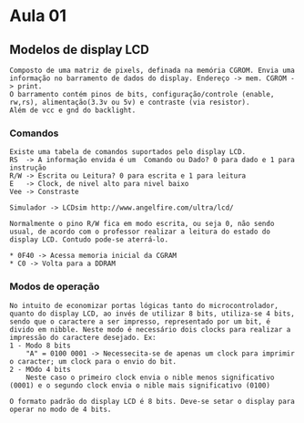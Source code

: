 # Aula 01

## Modelos de display LCD
    Composto de uma matriz de pixels, definada na memória CGROM. Envia uma informação no barramento de dados do display. Endereço -> mem. CGROM -> print.
    O barramento contém pinos de bits, configuração/controle (enable, rw,rs), alimentação(3.3v ou 5v) e contraste (via resistor).
    Além de vcc e gnd do backlight.

### Comandos
    Existe uma tabela de comandos suportados pelo display LCD.
    RS  -> A informação envida é um  Comando ou Dado? 0 para dado e 1 para instrução
    R/W -> Escrita ou Leitura? 0 para escrita e 1 para leitura
    E   -> Clock, de nivel alto para nivel baixo
    Vee -> Constraste

    Simulador -> LCDsim http://www.angelfire.com/ultra/lcd/

    Normalmente o pino R/W fica em modo escrita, ou seja 0, não sendo usual, de acordo com o professor realizar a leitura do estado do display LCD. Contudo pode-se aterrá-lo.

    * 0F40 -> Acessa memoria inicial da CGRAM
    * C0 -> Volta para a DDRAM

### Modos de operação

    No intuito de economizar portas lógicas tanto do microcontrolador, quanto do display LCD, ao invés de utilizar 8 bits, utiliza-se 4 bits, sendo que o caractere a ser impresso, representado por um bit, é divido em nibble. Neste modo é necessário dois clocks para realizar a impressão do caractere desejado. Ex:
    1 - Modo 8 bits
        "A" = 0100 0001 -> Necessecita-se de apenas um clock para imprimir o caracter; um clock para o envio do bit.
    2 - MOdo 4 bits
        Neste caso o primeiro clock envia o nible menos significativo (0001) e o segundo clock envia o nible mais significativo (0100)

    O formato padrão do display LCD é 8 bits. Deve-se setar o display para operar no modo de 4 bits.